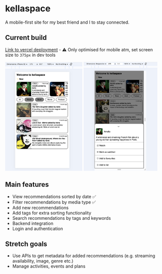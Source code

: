 # kellaspace

A mobile-first site for my best friend and I to stay connected.

## Current build

[Link to vercel deployment](https://kellaspace-frontend.vercel.app/) - ⚠️ Only optimised for mobile atm, set screen size to `375px` in dev tools

<img src="./kellaspace210925.png" width="250"/>
<img src="./kellaspace220925.png" width="239"/>

## Main features

- View recommendations sorted by date ✅
- Filter recommendations by media type ✅
- Add new recommendations
- Add tags for extra sorting functionality
- Search recommendations by tags and keywords
- Backend integration
- Login and authentication

## Stretch goals

- Use APIs to get metadata for added recommendations (e.g. streaming availability, image, genre etc.)
- Manage activities, events and plans
